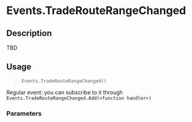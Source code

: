 # Events.TradeRouteRangeChanged
## Description
TBD

## Usage
> `Events.TradeRouteRangeChanged()`

Regular event: you can subscribe to it through `Events.TradeRouteRangeChanged.Add(<function handler>)`

### Parameters
